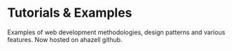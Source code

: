 # Tutorials & Examples

Examples of web development methodologies, design patterns and various features. Now hosted on ahazell github.
